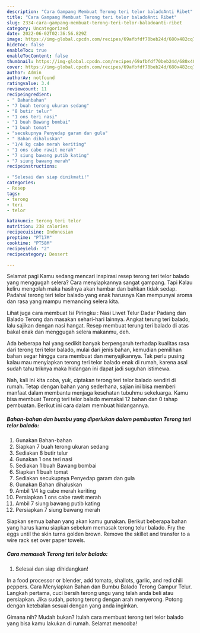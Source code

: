 ```yaml
---
description: "Cara Gampang Membuat Terong teri telor baladoAnti Ribet"
title: "Cara Gampang Membuat Terong teri telor baladoAnti Ribet"
slug: 2334-cara-gampang-membuat-terong-teri-telor-baladoanti-ribet
category: Uncategorized
date: 2022-06-02T02:36:56.829Z
image: https://img-global.cpcdn.com/recipes/69afbfdf70beb24d/680x482cq70/terong-teri-telor-balado-foto-resep-utama.jpg
hideToc: false
enableToc: true
enableTocContent: false
thumbnail: https://img-global.cpcdn.com/recipes/69afbfdf70beb24d/680x482cq70/terong-teri-telor-balado-foto-resep-utama.jpg
cover: https://img-global.cpcdn.com/recipes/69afbfdf70beb24d/680x482cq70/terong-teri-telor-balado-foto-resep-utama.jpg
author: Admin
authorAv: notfound
ratingvalue: 3.4
reviewcount: 11
recipeingredient:
- " Bahanbahan"
- "7 buah terong ukuran sedang"
- "8 butir telur"
- "1 ons teri nasi"
- "1 buah Bawang bombai"
- "1 buah tomat"
- "secukupnya Penyedap garam dan gula"
- " Bahan dihaluskan"
- "1/4 kg cabe merah keriting"
- "1 ons cabe rawit merah"
- "7 siung bawang putib kating"
- "7 siung bawang merah"
recipeinstructions:

- "Selesai dan siap dinikmati!"
categories:
- Resep
tags:
- terong
- teri
- telor

katakunci: terong teri telor 
nutrition: 238 calories
recipecuisine: Indonesian
preptime: "PT17M"
cooktime: "PT58M"
recipeyield: "2"
recipecategory: Dessert

---
```



Selamat pagi Kamu sedang mencari inspirasi resep terong teri telor balado yang menggugah selera? Cara menyiapkannya sangat gampang. Tapi Kalau keliru mengolah maka hasilnya akan hambar dan bahkan tidak sedap. Padahal terong teri telor balado yang enak harusnya Kan mempunyai aroma dan rasa yang mampu memancing selera kita.


Lihat juga cara membuat Isi Piringku : Nasi Liwet Telur Dadar Padang dan Balado Terong dan masakan sehari-hari lainnya. Angkat terung teri balado, lalu sajikan dengan nasi hangat. Resep membuat terung teri balado di atas bakal enak dan menggugah selera makanmu, deh.

Ada beberapa hal yang sedikit banyak berpengaruh terhadap kualitas rasa dari terong teri telor balado, mulai dari jenis bahan, kemudian pemilihan bahan segar hingga cara membuat dan menyajikannya. Tak perlu pusing kalau mau menyiapkan terong teri telor balado enak di rumah, karena asal sudah tahu triknya maka hidangan ini dapat jadi suguhan istimewa.


Nah, kali ini kita coba, yuk, ciptakan terong teri telor balado sendiri di rumah. Tetap dengan bahan yang sederhana, sajian ini bisa memberi manfaat dalam membantu menjaga kesehatan tubuhmu sekeluarga. Kamu bisa membuat Terong teri telor balado memakai 12 bahan dan 0 tahap pembuatan. Berikut ini cara dalam membuat hidangannya.

<!--inarticleads1-->

##### Bahan-bahan dan bumbu yang diperlukan dalam pembuatan Terong teri telor balado:

1. Gunakan  Bahan-bahan
1. Siapkan 7 buah terong ukuran sedang
1. Sediakan 8 butir telur
1. Gunakan 1 ons teri nasi
1. Sediakan 1 buah Bawang bombai
1. Siapkan 1 buah tomat
1. Sediakan secukupnya Penyedap garam dan gula
1. Gunakan  Bahan dihaluskan
1. Ambil 1/4 kg cabe merah keriting
1. Persiapkan 1 ons cabe rawit merah
1. Ambil 7 siung bawang putib kating
1. Persiapkan 7 siung bawang merah


Siapkan semua bahan yang akan kamu gunakan. Berikut beberapa bahan yang harus kamu siapkan sebelum memasak terong telur balado. Fry the eggs until the skin turns golden brown. Remove the skillet and transfer to a wire rack set over paper towels. 

<!--inarticleads2-->

##### Cara memasak Terong teri telor balado:


1. Selesai dan siap dihidangkan!

In a food processor or blender, add tomato, shallots, garlic, and red chili peppers. Cara Menyiapkan Bahan dan Bumbu Balado Terong Campur Telur. Langkah pertama, cuci bersih terong ungu yang telah anda beli atau persiapkan. Jika sudah, potong terong dengan arah menyerong. Potong dengan ketebalan sesuai dengan yang anda inginkan. 

Gimana nih? Mudah bukan? Itulah cara membuat terong teri telor balado yang bisa kamu lakukan di rumah. Selamat mencoba!
